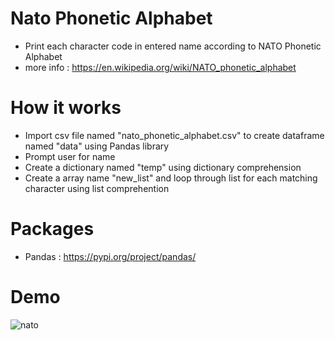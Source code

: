 # Nato Phonetic Alphabet
 - Print each character code in entered name according to NATO Phonetic Alphabet  
 - more info : https://en.wikipedia.org/wiki/NATO_phonetic_alphabet
# How it works
 - Import csv file named "nato_phonetic_alphabet.csv" to create dataframe named "data" using Pandas library
 - Prompt user for name
 - Create a dictionary named "temp" using dictionary comprehension 
 - Create a array name "new_list" and loop through list for each matching character using list comprehention 
# Packages
 - Pandas : https://pypi.org/project/pandas/
# Demo
![nato](https://user-images.githubusercontent.com/50704452/100880498-7c0ec600-34b5-11eb-98cb-245f09b5d48c.gif)

 
